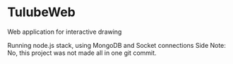 # TulubeWeb
Web application for interactive drawing

Running node.js stack, using MongoDB and Socket connections
Side Note: No, this project was not made all in one git commit.